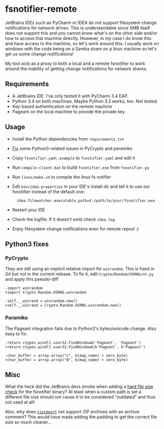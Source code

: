 # fsnotifier-remote

JetBrains IDEs such as PyCharm or IDEA do not support filesystem change notifications
for network drives. This is understandable since SMB itself does not support this and
you cannot know what's on the other side and/or how to access that machine directly.
However, in my case I do know this and have access to the machine, so let's work around
this. I usually work on windows with the code being on a Samba share on a linux machine
so let's get us some change notifications!

My tool acts as a proxy to both a local and a remote fsnotifier to work around the
inability of getting change notifications for network shares.

## Requirements

- A JetBrains IDE. I've only tested it with PyCharm 3.4 EAP.
- Python 3.4 on both machines. Maybe Python 3.3 works, too. Not tested.
- Key-based authentication on the remote machine
- Pageant on the local machine to provide the private key

## Usage

- Install the Python dependencies from `requirements.txt`
- [Fix](#python3-fixes) some Python3-related issues in PyCrypto and paramiko
- Copy `fsnotifier.yaml.example` to `fsnotifier.yaml` and edit it
- Run `compile-client.bat` to build `fsnotifier.exe` from `fsnotifier.py`
- Run `linux/make.sh` to compile the linux fs notifier
- Edit `bin/idea.properties` in your IDE's install dir and tell it to use our
  fsnotifier instead of the default one:

        idea.filewatcher.executable.path=X:/path/to/your/fsnotifier.exe
- Restart your IDE
- Check the logfile. If it doesn't exist check `idea.log`.
- Enjoy filesystem change notifications even for remote repos! :)

## Python3 fixes

### PyCrypto

They are still using an implicit relative import for `winrandom`. This is fixed
in Git but not in the current release. To fix it, edit `Crypto/Random/OSRNG/nt.py`
and apply this pseudo-diff

    -import winrandom
    +import Crypto.Random.OSRNG.winrandom

    -self.__winrand = winrandom.new()
    +self.__winrand = Crypto.Random.OSRNG.winrandom.new()

### Paramiko

The Pageant integration fails due to Python3's bytes/unicode change. Also easy
to fix:

    -return ctypes.windll.user32.FindWindowA('Pageant', 'Pageant')
    +return ctypes.windll.user32.FindWindowA(b'Pageant', b'Pageant')

    -char_buffer = array.array("c", b(map_name) + zero_byte)
    +char_buffer = array.array("B", b(map_name) + zero_byte)

## Misc

What the heck did the JetBrains devs smoke when adding a [hard file size check][1]
for the fsnotifier binary? At least when a custom path is set a different file
size should not cause it to be considered "outdated" and thus not used at all!

Also, why does [`zipimport`][2] not support ZIP archives with an archive
comment? This would have made adding the padding to get the correct file size
so much cleaner...



 [1]: http://git.io/ICN6JQ
 [2]: https://docs.python.org/3.4/library/zipimport.html

